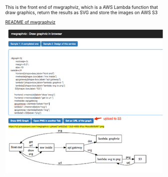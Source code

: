 This is the front end of mwgraphviz, which is a  AWS Lambda function that draw graphics, return the results as SVG and store the images on AWS S3

[README of mwgraphviz](https://github.com/iamxuxiao/mwgraphviz/blob/master/READEM.md)

![screen](https://github.com/iamxuxiao/mwgraphviz_frontend/blob/master/mwgraphviz2.png)

